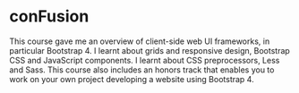 # conFusion
This course gave me an overview of client-side web UI frameworks, in particular Bootstrap 4. I learnt about grids and responsive design, Bootstrap CSS and JavaScript components. I learnt about CSS preprocessors, Less and Sass. This course also includes an honors track that enables you to work on your own project developing a website using Bootstrap 4.
